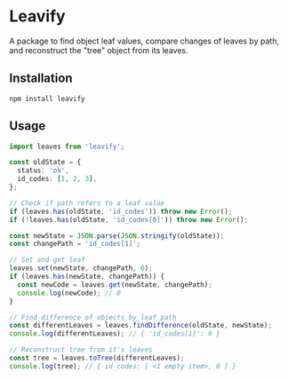 # Leavify

A package to find object leaf values, compare changes of leaves by path, and reconstruct the "tree" object from its leaves.

## Installation

`npm install leavify`

## Usage

```ts
import leaves from 'leavify';

const oldState = {
  status: 'ok',
  id_codes: [1, 2, 3],
};

// Check if path refers to a leaf value
if (leaves.has(oldState, 'id_codes')) throw new Error();
if (!leaves.has(oldState, 'id_codes[0]')) throw new Error();

const newState = JSON.parse(JSON.stringify(oldState));
const changePath = 'id_codes[1]';

// Set and get leaf
leaves.set(newState, changePath, 0);
if (leaves.has(newState, changePath)) {
  const newCode = leaves.get(newState, changePath);
  console.log(newCode); // 0
}

// Find difference of objects by leaf path
const differentLeaves = leaves.findDifference(oldState, newState);
console.log(differentLeaves); // { 'id_codes[1]': 0 }

// Reconstruct tree from it's leaves
const tree = leaves.toTree(differentLeaves);
console.log(tree); // { id_codes: [ <1 empty item>, 0 ] }
```
